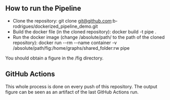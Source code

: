 ## How to run the Pipeline

- Clone the repository:
  git clone git@github.com:b-rodrigues/dockerized_pipeline_demo.git
- Build the docker file (in the cloned repository):
  docker build -t pipe .
- Run the docker image (change /absolute/path/ to the path of the cloned repository):
  docker run --rm --name container -v /absolute/path/fig:/home/graphs/shared_folder:rw pipe

You should obtain a figure in the /fig directory.

## GitHub Actions

This whole process is done on every push of this repository. The output figure can be seen as an artifact
of the last GitHub Actions run.

